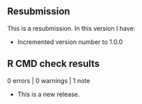 ## Resubmission
This is a resubmission. In this version I have:

* Incremented version number to 1.0.0

## R CMD check results

0 errors | 0 warnings | 1 note

* This is a new release.
